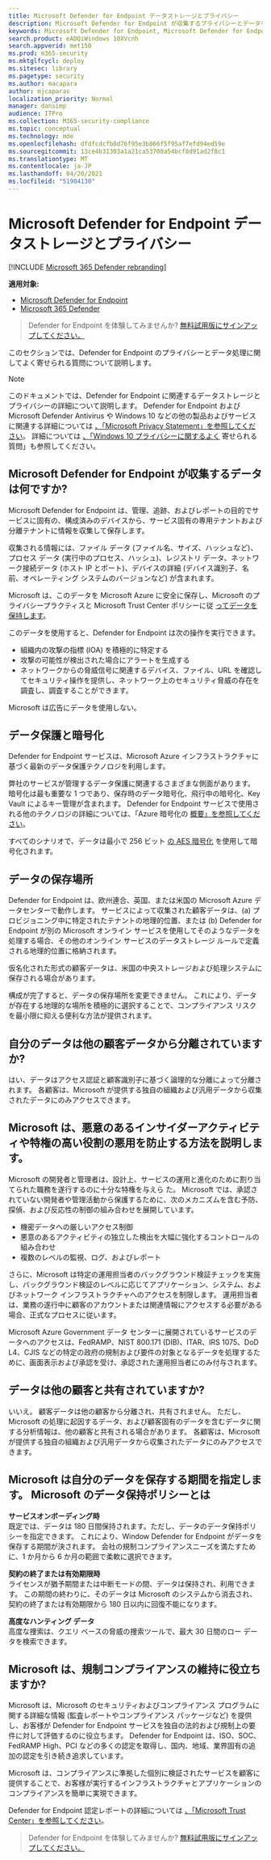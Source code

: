```yaml
---
title: Microsoft Defender for Endpoint データストレージとプライバシー
description: Microsoft Defender for Endpoint が収集するプライバシーとデータを処理する方法について説明します。
keywords: Microsoft Defender for Endpoint, Microsoft Defender for Endpoint, data storage and privacy, storage, privacy, licensing, geolocation, data retention, data
search.product: eADQiWindows 10XVcnh
search.appverid: met150
ms.prod: m365-security
ms.mktglfcycl: deploy
ms.sitesec: library
ms.pagetype: security
ms.author: macapara
author: mjcaparas
localization_priority: Normal
manager: dansimp
audience: ITPro
ms.collection: M365-security-compliance
ms.topic: conceptual
ms.technology: mde
ms.openlocfilehash: dfdfcdcfb8d76f95e3b866f5f95af7efd94ed59e
ms.sourcegitcommit: 13ce4b31303a1a21ca53700a54bcf8d91ad2f8c1
ms.translationtype: MT
ms.contentlocale: ja-JP
ms.lasthandoff: 04/20/2021
ms.locfileid: "51904130"
---
```

# <a name="microsoft-defender-for-endpoint-data-storage-and-privacy"></a>Microsoft Defender for Endpoint データストレージとプライバシー

[!INCLUDE [Microsoft 365 Defender rebranding](../../includes/microsoft-defender.md)]

**適用対象:**
- [Microsoft Defender for Endpoint](https://go.microsoft.com/fwlink/p/?linkid=2154037)
- [Microsoft 365 Defender](https://go.microsoft.com/fwlink/?linkid=2118804)

>Defender for Endpoint を体験してみませんか? [無料試用版にサインアップしてください。](https://www.microsoft.com/microsoft-365/windows/microsoft-defender-atp?ocid=docs-wdatp-assignaccess-abovefoldlink)

このセクションでは、Defender for Endpoint のプライバシーとデータ処理に関してよく寄せられる質問について説明します。
> [!NOTE]
> このドキュメントでは、Defender for Endpoint に関連するデータストレージとプライバシーの詳細について説明します。 Defender for Endpoint および Microsoft Defender Antivirus や Windows 10 などの他の製品およびサービスに関連する詳細については [、「Microsoft Privacy Statement」を参照してください](https://go.microsoft.com/fwlink/?linkid=827576)。 詳細については [、「Windows 10 プライバシーに関するよく](https://go.microsoft.com/fwlink/?linkid=827577) 寄せられる質問」も参照してください。


## <a name="what-data-does-microsoft-defender-for-endpoint-collect"></a>Microsoft Defender for Endpoint が収集するデータは何ですか?

Microsoft Defender for Endpoint は、管理、追跡、およびレポートの目的でサービスに固有の、構成済みのデバイスから、サービス固有の専用テナントおよび分離テナントに情報を収集して保存します。 

収集される情報には、ファイル データ (ファイル名、サイズ、ハッシュなど)、プロセス データ (実行中のプロセス、ハッシュ)、レジストリ データ、ネットワーク接続データ (ホスト IP とポート)、デバイスの詳細 (デバイス識別子、名前、オペレーティング システムのバージョンなど) が含まれます。

Microsoft は、このデータを Microsoft Azure に安全に保存し、Microsoft のプライバシープラクティスと Microsoft Trust Center ポリシーに従 [ってデータを保持します](https://go.microsoft.com/fwlink/?linkid=827578)。

このデータを使用すると、Defender for Endpoint は次の操作を実行できます。
- 組織内の攻撃の指標 (IOA) を積極的に特定する
- 攻撃の可能性が検出された場合にアラートを生成する
- ネットワークからの脅威信号に関連するデバイス、ファイル、URL を確認してセキュリティ操作を提供し、ネットワーク上のセキュリティ脅威の存在を調査し、調査することができます。

Microsoft は広告にデータを使用しない。

## <a name="data-protection-and-encryption"></a>データ保護と暗号化
Defender for Endpoint サービスは、Microsoft Azure インフラストラクチャに基づく最新のデータ保護テクノロジを利用します。 

弊社のサービスが管理するデータ保護に関連するさまざまな側面があります。 暗号化は最も重要な 1 つであり、保存時のデータ暗号化、飛行中の暗号化、Key Vault によるキー管理が含まれます。 Defender for Endpoint サービスで使用される他のテクノロジの詳細については、「Azure 暗号化の [概要」を参照してください](https://docs.microsoft.com/azure/security/security-azure-encryption-overview)。 

すべてのシナリオで、データは最小で 256 ビット [の AES 暗号化](https://en.wikipedia.org/wiki/Advanced_Encryption_Standard) を使用して暗号化されます。


## <a name="data-storage-location"></a>データの保存場所

Defender for Endpoint は、欧州連合、英国、または米国の Microsoft Azure データセンターで動作します。 サービスによって収集された顧客データは、(a) プロビジョニング中に特定されたテナントの地理的位置、または (b) Defender for Endpoint が別の Microsoft オンライン サービスを使用してそのようなデータを処理する場合、その他のオンライン サービスのデータストレージ ルールで定義される地理的位置に格納されます。

仮名化された形式の顧客データは、米国の中央ストレージおよび処理システムに保存される場合があります。

構成が完了すると、データの保存場所を変更できません。 これにより、データが存在する地理的な場所を積極的に選択することで、コンプライアンス リスクを最小限に抑える便利な方法が提供されます。 

## <a name="is-my-data-isolated-from-other-customer-data"></a>自分のデータは他の顧客データから分離されていますか?
はい、データはアクセス認証と顧客識別子に基づく論理的な分離によって分離されます。 各顧客は、Microsoft が提供する独自の組織および汎用データから収集されたデータにのみアクセスできます。

## <a name="how-does-microsoft-prevent-malicious-insider-activities-and-abuse-of-high-privilege-roles"></a>Microsoft は、悪意のあるインサイダーアクティビティや特権の高い役割の悪用を防止する方法を説明します。

Microsoft の開発者と管理者は、設計上、サービスの運用と進化のために割り当てられた職務を遂行するのに十分な特権を与えら た。 Microsoft では、承認されていない開発者や管理活動から保護するために、次のメカニズムを含む予防、探偵、および反応性の制御の組み合わせを展開しています。

- 機密データへの厳しいアクセス制御
- 悪意のあるアクティビティの独立した検出を大幅に強化するコントロールの組み合わせ
- 複数のレベルの監視、ログ、およびレポート

さらに、Microsoft は特定の運用担当者のバックグラウンド検証チェックを実施し、バックグラウンド検証のレベルに応じてアプリケーション、システム、およびネットワーク インフラストラクチャへのアクセスを制限します。 運用担当者は、業務の遂行中に顧客のアカウントまたは関連情報にアクセスする必要がある場合、正式なプロセスに従います。

Microsoft Azure Government データ センターに展開されているサービスのデータへのアクセスは、FedRAMP、NIST 800.171 (DIB)、ITAR、IRS 1075、DoD L4、CJIS などの特定の政府の規制および要件の対象となるデータを処理するために、画面表示および承認を受け、承認された運用担当者にのみ付与されます。


## <a name="is-data-shared-with-other-customers"></a>データは他の顧客と共有されていますか?
いいえ。 顧客データは他の顧客から分離され、共有されません。 ただし、Microsoft の処理に起因するデータ、および顧客固有のデータを含むデータに関する分析情報は、他の顧客と共有される場合があります。 各顧客は、Microsoft が提供する独自の組織および汎用データから収集されたデータにのみアクセスできます。

## <a name="how-long-will-microsoft-store-my-data-what-is-microsofts-data-retention-policy"></a>Microsoft は自分のデータを保存する期間を指定します。 Microsoft のデータ保持ポリシーとは
**サービスオンボーディング時**<br>
既定では、データは 180 日間保持されます。ただし、データのデータ保持ポリシーを指定できます。 これにより、Window Defender for Endpoint がデータを保存する期間が決されます。 会社の規制コンプライアンスニーズを満たすために、1 か月から 6 か月の範囲で柔軟に選択できます。

**契約の終了または有効期限時**<br>
ライセンスが猶予期間または中断モードの間、データは保持され、利用できます。 この期間の終わりに、そのデータは Microsoft のシステムから消去され、契約の終了または有効期限から 180 日以内に回復不能になります。

**高度なハンティング データ**<br>
高度な捜索は、クエリ ベースの脅威の捜索ツールで、最大 30 日間のロー データを検索できます。


## <a name="can-microsoft-help-us-maintain-regulatory-compliance"></a>Microsoft は、規制コンプライアンスの維持に役立ちますか?

Microsoft は、Microsoft のセキュリティおよびコンプライアンス プログラムに関する詳細な情報 (監査レポートやコンプライアンス パッケージなど) を提供し、お客様が Defender for Endpoint サービスを独自の法的および規制上の要件に対して評価するのに役立ちます。 Defender for Endpoint は、ISO、SOC、FedRAMP High、PCI などの多くの認定を取得し、国内、地域、業界固有の追加の認定を引き続き追求しています。

Microsoft は、コンプライアンスに準拠した個別に検証されたサービスを顧客に提供することで、お客様が実行するインフラストラクチャとアプリケーションのコンプライアンスを簡単に実現できます。

Defender for Endpoint 認定レポートの詳細については [、「Microsoft Trust Center」を参照してください](https://servicetrust.microsoft.com/)。 

>Defender for Endpoint を体験してみませんか? [無料試用版にサインアップしてください。](https://www.microsoft.com/microsoft-365/windows/microsoft-defender-atp?ocid=docs-wdatp-datastorage-belowfoldlink) 
